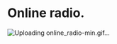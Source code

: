 # Online radio.


![Uploading online_radio-min.gif…](https://github.com/StanislavSeryogin/images/blob/main/online_radio-min.gif)
